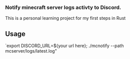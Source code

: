 ### Notify minecraft server logs activty to Discord. 

This is a personal learning project for my first steps in Rust


## Usage 
`export DISCORD_URL=${your url here}; ./mcnotify --path mcserver/logs/latest.log"
